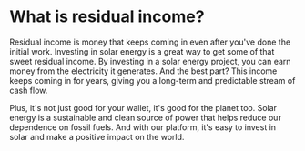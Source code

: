 # What is residual income?

Residual income is money that keeps coming in even after you've done the initial work. Investing in solar energy is a great way to get some of that sweet residual income. By investing in a solar energy project, you can earn money from the electricity it generates. And the best part? This income keeps coming in for years, giving you a long-term and predictable stream of cash flow. 

Plus, it's not just good for your wallet, it's good for the planet too. Solar energy is a sustainable and clean source of power that helps reduce our dependence on fossil fuels. And with our platform, it's easy to invest in solar and make a positive impact on the world.